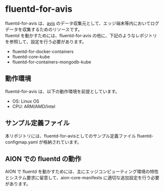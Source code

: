 # fluentd-for-avis

fluentd-for-avis は、[avis](https://github.com/latonaio/avis) のデータ収集元として、エッジ端末等内においてログデータを収集するためのリソースです。  
fluentd を動かすためには、fluentd-for-avis の他に、下記のようなレポジトリを参照して、設定を行う必要があります。  

* fluentd-for-docker-containers  
* fluentd-core-kube  
* fluentd-for-containers-mongodb-kube  

## 動作環境
fluentd-for-avis は、以下の動作環境を前提としています。  

* OS: Linux OS  
* CPU: ARM/AMD/Intel  

## サンプル定義ファイル

本リポジトリには、fluentd-for-avisとしてのサンプル定義ファイル fluentd-configmap.yaml が格納されています。  

## AION での fluentd の動作  
AION で fluentd を動かすためには、主にエッジコンピューティング環境の特性とシステム要求に留意して、aion-core-manifests に適切な追加設定を行う必要があります。  